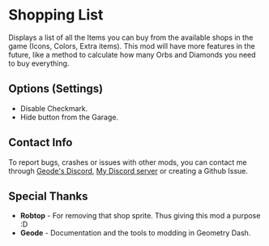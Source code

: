 # Shopping List

Displays a list of all the Items you can buy from the available shops in the game (Icons, Colors, Extra items). This mod will have more features in the future, like a method to calculate how many Orbs and Diamonds you need to buy everything.

## Options (Settings)

* Disable Checkmark.
* Hide button from the Garage.

## Contact Info

To report bugs, crashes or issues with other mods, you can contact me through [Geode's Discord](https://discord.gg/9e43WMKzhp), [My Discord server](https://discord.gg/tFUyJw5) or creating a Github Issue.

## Special Thanks

* **Robtop** - For removing that shop sprite. Thus giving this mod a purpose :D
* **Geode** - Documentation and the tools to modding in Geometry Dash.
